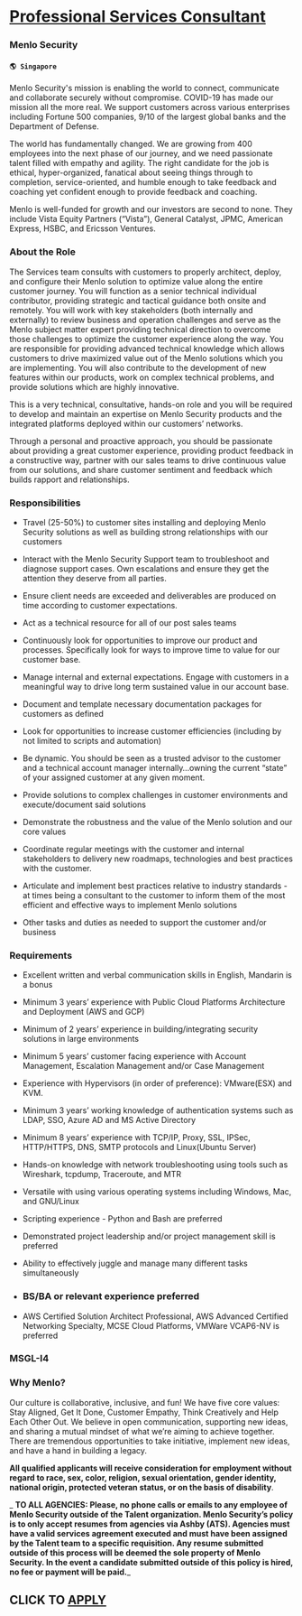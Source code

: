 # [Professional Services Consultant](https://www.remotewlb.com/apply/professional-services-consultant-75265)  
### Menlo Security  
#### `🌎 Singapore`  

Menlo Security's mission is enabling the world to connect, communicate and collaborate securely without compromise. COVID-19 has made our mission all the more real. We support customers across various enterprises including Fortune 500 companies, 9/10 of the largest global banks and the Department of Defense.

The world has fundamentally changed. We are growing from 400 employees into the next phase of our journey, and we need passionate talent filled with empathy and agility. The right candidate for the job is ethical, hyper-organized, fanatical about seeing things through to completion, service-oriented, and humble enough to take feedback and coaching yet confident enough to provide feedback and coaching.

Menlo is well-funded for growth and our investors are second to none. They include Vista Equity Partners (“Vista”), General Catalyst, JPMC, American Express, HSBC, and Ericsson Ventures.

### About the Role

The Services team consults with customers to properly architect, deploy, and configure their Menlo solution to optimize value along the entire customer journey. You will function as a senior technical individual contributor, providing strategic and tactical guidance both onsite and remotely. You will work with key stakeholders (both internally and externally) to review business and operation challenges and serve as the Menlo subject matter expert providing technical direction to overcome those challenges to optimize the customer experience along the way. You are responsible for providing advanced technical knowledge which allows customers to drive maximized value out of the Menlo solutions which you are implementing. You will also contribute to the development of new features within our products, work on complex technical problems, and provide solutions which are highly innovative.

This is a very technical, consultative, hands-on role and you will be required to develop and maintain an expertise on Menlo Security products and the integrated platforms deployed within our customers’ networks.

Through a personal and proactive approach, you should be passionate about providing a great customer experience, providing product feedback in a constructive way, partner with our sales teams to drive continuous value from our solutions, and share customer sentiment and feedback which builds rapport and relationships.

### Responsibilities

  * Travel (25-50%) to customer sites installing and deploying Menlo Security solutions as well as building strong relationships with our customers

  * Interact with the Menlo Security Support team to troubleshoot and diagnose support cases. Own escalations and ensure they get the attention they deserve from all parties.

  * Ensure client needs are exceeded and deliverables are produced on time according to customer expectations.

  * Act as a technical resource for all of our post sales teams

  * Continuously look for opportunities to improve our product and processes. Specifically look for ways to improve time to value for our customer base.

  * Manage internal and external expectations. Engage with customers in a meaningful way to drive long term sustained value in our account base.

  * Document and template necessary documentation packages for customers as defined

  * Look for opportunities to increase customer efficiencies (including by not limited to scripts and automation)

  * Be dynamic. You should be seen as a trusted advisor to the customer and a technical account manager internally…owning the current “state” of your assigned customer at any given moment.

  * Provide solutions to complex challenges in customer environments and execute/document said solutions

  * Demonstrate the robustness and the value of the Menlo solution and our core values

  * Coordinate regular meetings with the customer and internal stakeholders to delivery new roadmaps, technologies and best practices with the customer.

  * Articulate and implement best practices relative to industry standards - at times being a consultant to the customer to inform them of the most efficient and effective ways to implement Menlo solutions

  * Other tasks and duties as needed to support the customer and/or business

###  **Requirements**

  * Excellent written and verbal communication skills in English, Mandarin is a bonus

  * Minimum 3 years’ experience with Public Cloud Platforms Architecture and Deployment (AWS and GCP)

  * Minimum of 2 years’ experience in building/integrating security solutions in large environments

  * Minimum 5 years’ customer facing experience with Account Management, Escalation Management and/or Case Management

  * Experience with Hypervisors (in order of preference): VMware(ESX) and KVM.

  * Minimum 3 years’ working knowledge of authentication systems such as LDAP, SSO, Azure AD and MS Active Directory

  * Minimum 8 years’ experience with TCP/IP, Proxy, SSL, IPSec, HTTP/HTTPS, DNS, SMTP protocols and Linux(Ubuntu Server)

  * Hands-on knowledge with network troubleshooting using tools such as Wireshark, tcpdump, Traceroute, and MTR

  * Versatile with using various operating systems including Windows, Mac, and GNU/Linux

  * Scripting experience - Python and Bash are preferred

  * Demonstrated project leadership and/or project management skill is preferred

  * Ability to effectively juggle and manage many different tasks simultaneously

  * ### BS/BA or relevant experience preferred

  * AWS Certified Solution Architect Professional, AWS Advanced Certified Networking Specialty, MCSE Cloud Platforms, VMWare VCAP6-NV is preferred

### MSGL-I4

### Why Menlo?

Our culture is collaborative, inclusive, and fun! We have five core values: Stay Aligned, Get It Done, Customer Empathy, Think Creatively and Help Each Other Out. We believe in open communication, supporting new ideas, and sharing a mutual mindset of what we’re aiming to achieve together. There are tremendous opportunities to take initiative, implement new ideas, and have a hand in building a legacy.

 **All qualified applicants will receive consideration for employment without regard to race, sex, color, religion, sexual orientation, gender identity, national origin, protected veteran status, or on the basis of disability**.

 _ **TO ALL AGENCIES: Please, no phone calls or emails to any employee of Menlo Security outside of the Talent organization. Menlo Security’s policy is to only accept resumes from agencies via Ashby (ATS). Agencies must have a valid services agreement executed and must have been assigned by the Talent team to a specific requisition. Any resume submitted outside of this process will be deemed the sole property of Menlo Security. In the event a candidate submitted outside of this policy is hired, no fee or payment will be paid.**_

  
## CLICK TO [APPLY](https://www.remotewlb.com/apply/professional-services-consultant-75265)

